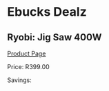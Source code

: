 
# Ebucks Dealz
## Ryobi: Jig Saw 400W
[Product Page](https://www.ebucks.com/web/shop/productSelected.do?prodId=335406227&catId=717342768)

Price: R399.00

Savings: 


	